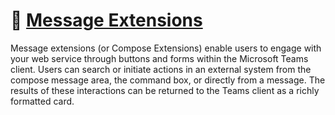 # 📖 [Message Extensions](https://learn.microsoft.com/en-us/microsoftteams/platform/messaging-extensions/what-are-messaging-extensions?tabs=desktop)

Message extensions (or Compose Extensions) enable users to engage with your web service through buttons and forms within the Microsoft Teams client. Users can search or initiate actions in an external system from the compose message area, the command box, or directly from a message. The results of these interactions can be returned to the Teams client as a richly formatted card.
